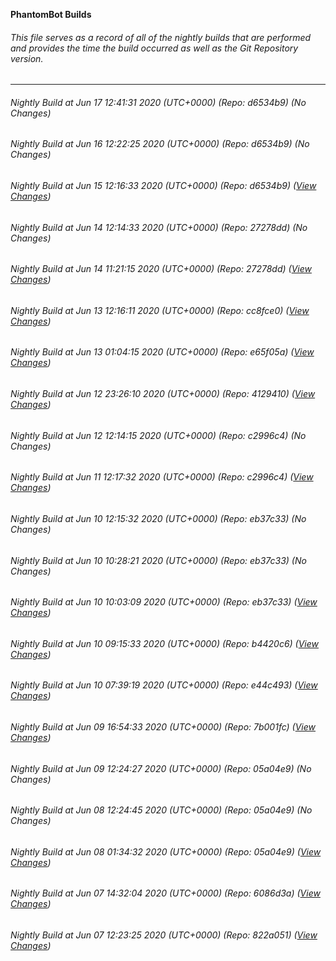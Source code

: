**PhantomBot Builds**

###### This file serves as a record of all of the nightly builds that are performed and provides the time the build occurred as well as the Git Repository version.
-------------------------------------------------------------------------------------------------------------
###### Nightly Build at Jun 17 12:41:31 2020 (UTC+0000) (Repo: d6534b9) (No Changes)
###### Nightly Build at Jun 16 12:22:25 2020 (UTC+0000) (Repo: d6534b9) (No Changes)
###### Nightly Build at Jun 15 12:16:33 2020 (UTC+0000) (Repo: d6534b9) ([View Changes](https://github.com/PhantomBot/PhantomBot/compare/27278dd...d6534b9))
###### Nightly Build at Jun 14 12:14:33 2020 (UTC+0000) (Repo: 27278dd) (No Changes)
###### Nightly Build at Jun 14 11:21:15 2020 (UTC+0000) (Repo: 27278dd) ([View Changes](https://github.com/PhantomBot/PhantomBot/compare/cc8fce0...27278dd))
###### Nightly Build at Jun 13 12:16:11 2020 (UTC+0000) (Repo: cc8fce0) ([View Changes](https://github.com/PhantomBot/PhantomBot/compare/e65f05a...cc8fce0))
###### Nightly Build at Jun 13 01:04:15 2020 (UTC+0000) (Repo: e65f05a) ([View Changes](https://github.com/PhantomBot/PhantomBot/compare/4129410...e65f05a))
###### Nightly Build at Jun 12 23:26:10 2020 (UTC+0000) (Repo: 4129410) ([View Changes](https://github.com/PhantomBot/PhantomBot/compare/c2996c4...4129410))
###### Nightly Build at Jun 12 12:14:15 2020 (UTC+0000) (Repo: c2996c4) (No Changes)
###### Nightly Build at Jun 11 12:17:32 2020 (UTC+0000) (Repo: c2996c4) ([View Changes](https://github.com/PhantomBot/PhantomBot/compare/eb37c33...c2996c4))
###### Nightly Build at Jun 10 12:15:32 2020 (UTC+0000) (Repo: eb37c33) (No Changes)
###### Nightly Build at Jun 10 10:28:21 2020 (UTC+0000) (Repo: eb37c33) (No Changes)
###### Nightly Build at Jun 10 10:03:09 2020 (UTC+0000) (Repo: eb37c33) ([View Changes](https://github.com/PhantomBot/PhantomBot/compare/b4420c6...eb37c33))
###### Nightly Build at Jun 10 09:15:33 2020 (UTC+0000) (Repo: b4420c6) ([View Changes](https://github.com/PhantomBot/PhantomBot/compare/e44c493...b4420c6))
###### Nightly Build at Jun 10 07:39:19 2020 (UTC+0000) (Repo: e44c493) ([View Changes](https://github.com/PhantomBot/PhantomBot/compare/7b001fc...e44c493))
###### Nightly Build at Jun 09 16:54:33 2020 (UTC+0000) (Repo: 7b001fc) ([View Changes](https://github.com/PhantomBot/PhantomBot/compare/05a04e9...7b001fc))
###### Nightly Build at Jun 09 12:24:27 2020 (UTC+0000) (Repo: 05a04e9) (No Changes)
###### Nightly Build at Jun 08 12:24:45 2020 (UTC+0000) (Repo: 05a04e9) (No Changes)
###### Nightly Build at Jun 08 01:34:32 2020 (UTC+0000) (Repo: 05a04e9) ([View Changes](https://github.com/PhantomBot/PhantomBot/compare/6086d3a...05a04e9))
###### Nightly Build at Jun 07 14:32:04 2020 (UTC+0000) (Repo: 6086d3a) ([View Changes](https://github.com/PhantomBot/PhantomBot/compare/822a051...6086d3a))
###### Nightly Build at Jun 07 12:23:25 2020 (UTC+0000) (Repo: 822a051) ([View Changes](https://github.com/PhantomBot/PhantomBot/compare/dfed70d...822a051))
